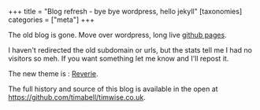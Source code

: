 +++
title = "Blog refresh - bye bye wordpress, hello jekyll"
[taxonomies]
categories = ["meta"]
+++

The old blog is gone. Move over wordpress, long live [github
pages](https://pages.github.com/).

I haven't redirected the old subdomain or urls, but the stats tell me I had no
visitors so meh. If you want something let me know and I'll repost it.

The new theme is : [Reverie](https://github.com/amitmerchant1990/reverie).

The full history and source of this blog is available in the open at
<https://github.com/timabell/timwise.co.uk>.
